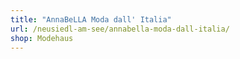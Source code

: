 ```yaml
---
title: "AnnaBeLLA Moda dall' Italia"
url: /neusiedl-am-see/annabella-moda-dall-italia/
shop: Modehaus
---
```

